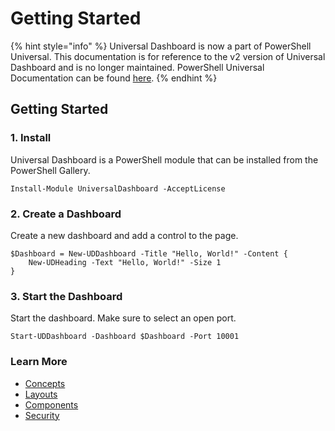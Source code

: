 # Getting Started

{% hint style="info" %}
Universal Dashboard is now a part of PowerShell Universal. This documentation is for reference to the v2 version of Universal Dashboard and is no longer maintained. PowerShell Universal Documentation can be found [here](https://docs.ironmansoftware.com).
{% endhint %}

## Getting Started

### 1. Install

Universal Dashboard is a PowerShell module that can be installed from the PowerShell Gallery.

```text
Install-Module UniversalDashboard -AcceptLicense
```

### 2. Create a Dashboard

Create a new dashboard and add a control to the page.

```text
$Dashboard = New-UDDashboard -Title "Hello, World!" -Content {
    New-UDHeading -Text "Hello, World!" -Size 1
}
```

### 3. Start the Dashboard

Start the dashboard. Make sure to select an open port.

```text
Start-UDDashboard -Dashboard $Dashboard -Port 10001
```

### Learn More

* [Concepts](concepts.md)
* [Layouts](components/formatting.md)
* [Components](components/)
* [Security](security/)

